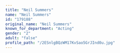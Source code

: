 ```yaml
---
title: "Neil Summers"
name: "Neil Summers"
id: "179188"
original_name: "Neil Summers"
known_for_department: "Acting"
gender: "2"
adult: "false"
profile_path: "/2ESnlgBQzWM17KvSao5GrJInd0u.jpg"
---
```

